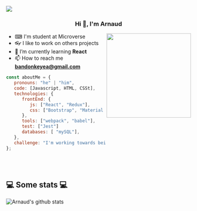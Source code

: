 ![](https://img.shields.io/badge/Microverse-blueviolet)
<h3 align="center">Hi 👋, I'm Arnaud</h3>

<img align='right' src="https://media.giphy.com/media/M9gbBd9nbDrOTu1Mqx/giphy.gif" width="230">

- ⌨ I'm student at Microverse
- 👓 I like to work on others projects
- 🌱 I’m currently learning **React**
- 📫 How to reach me **bandonkeyea@gmail.com**



```javascript
const aboutMe = {
   pronouns: "he" | "him",
   code: [Javascript, HTML, CSSt],
   technologies: {
      frontEnd: {
         js: ["React", "Redux"],
         css: ["Bootstrap", "Material Design", "Semantic UI"]
      },
      tools: ["webpack", "babel"],
      test: ["Jest"]
      databases: [ "mySQL"],
   },
   challenge: "I'm working towards being able to run a marathon.",
};
```
</br></br>
<h2>💻 Some stats 💻</h2>

![Arnaud's github stats](https://github-readme-stats.vercel.app/api?username=ArnaudBand&show_icons=true&title_color=fff&icon_color=79ff97&text_color=9f9f9f&bg_color=151515)
